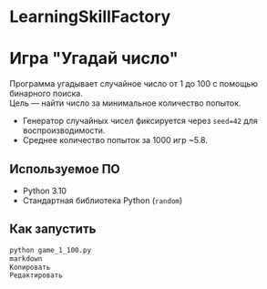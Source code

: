 # LearningSkillFactory

# Игра "Угадай число"

Программа угадывает случайное число от 1 до 100 с помощью бинарного поиска.  
Цель — найти число за минимальное количество попыток.  

- Генератор случайных чисел фиксируется через `seed=42` для воспроизводимости.  
- Среднее количество попыток за 1000 игр ~5.8.  

## Используемое ПО

- Python 3.10  
- Стандартная библиотека Python (`random`)  

## Как запустить

```bash
python game_1_100.py
markdown
Копировать
Редактировать
